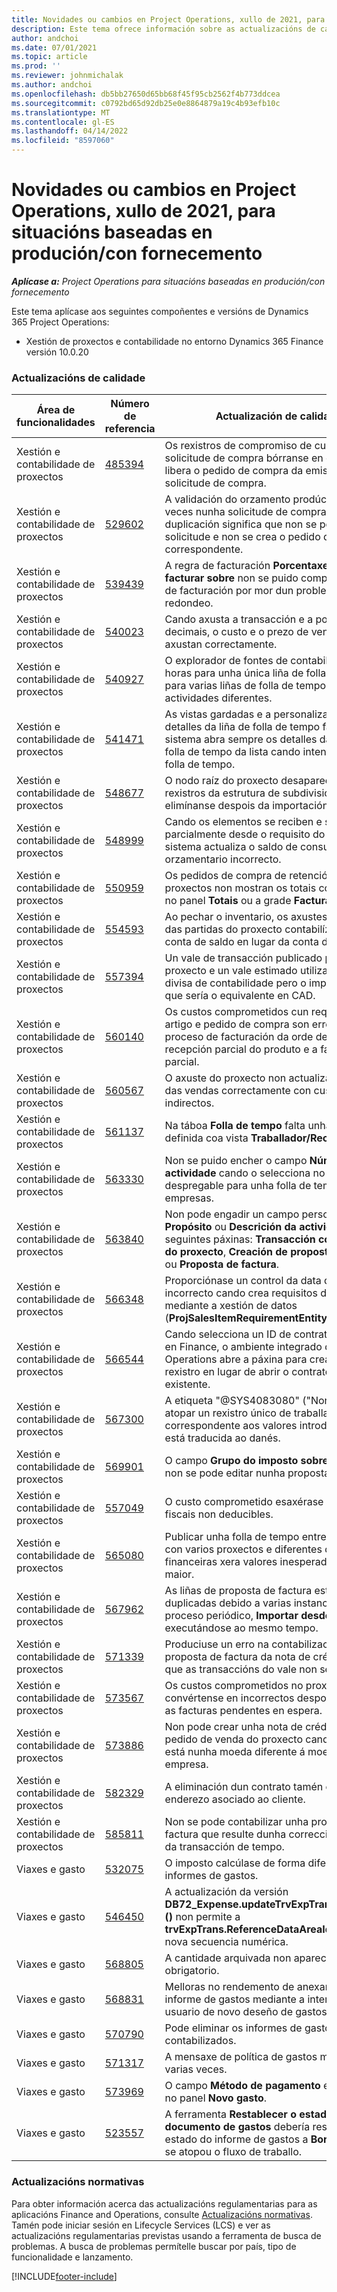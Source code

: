 ```yaml
---
title: Novidades ou cambios en Project Operations, xullo de 2021, para situacións baseadas en produción/con fornecemento
description: Este tema ofrece información sobre as actualizacións de calidade dispoñibles na versión de xullo de 2021 de Project Operations para situacións baseadas en produción/con fornecemento.
author: andchoi
ms.date: 07/01/2021
ms.topic: article
ms.prod: ''
ms.reviewer: johnmichalak
ms.author: andchoi
ms.openlocfilehash: db5bb27650d65bb68f45f95cb2562f4b773ddcea
ms.sourcegitcommit: c0792bd65d92db25e0e8864879a19c4b93efb10c
ms.translationtype: MT
ms.contentlocale: gl-ES
ms.lasthandoff: 04/14/2022
ms.locfileid: "8597060"
---
```

# <a name="whats-new-or-changed-in-project-operations-july-2021-for-stockedproduction-based-scenarios"></a>Novidades ou cambios en Project Operations, xullo de 2021, para situacións baseadas en produción/con fornecemento

_**Aplícase a:** Project Operations para situacións baseadas en produción/con fornecemento_

Este tema aplícase aos seguintes compoñentes e versións de Dynamics 365 Project Operations:

- Xestión de proxectos e contabilidade no entorno Dynamics 365 Finance versión 10.0.20
 
### <a name="quality-updates"></a>Actualizacións de calidade
                                                                                                                                                                                  
| Área de funcionalidades                      | Número de referencia| Actualización de calidade                                                                                                                                                                          |
|-----------------------------------|--------|---------------------------------------------------------------------------------------------------------------------------------------------------------------------------------|
| Xestión e contabilidade de proxectos | [485394](https://fix.lcs.dynamics.com/Issue/Details/?bugId=485394) | Os rexistros de compromiso de custos dunha solicitude de compra bórranse en canto se libera o pedido de compra da emisión da solicitude de compra.                                                                           |
| Xestión e contabilidade de proxectos | [529602](https://fix.lcs.dynamics.com/Issue/Details/?bugId=529602) | A validación do orzamento prodúcese dúas veces nunha solicitude de compra. Esta duplicación significa que non se pode pechar a solicitude e non se crea o pedido de compra correspondente.                                                                                                                        |
| Xestión e contabilidade de proxectos | [539439](https://fix.lcs.dynamics.com/Issue/Details/?bugId=539439) | A regra de facturación **Porcentaxe para facturar sobre** non se puido completar a regra de facturación por mor dun problema de redondeo.                                                                              |
| Xestión e contabilidade de proxectos | [540023](https://fix.lcs.dynamics.com/Issue/Details/?bugId=540023) | Cando axusta a transacción e a porcentaxe ten decimais, o custo e o prezo de venda non se axustan correctamente.                                      |
| Xestión e contabilidade de proxectos | [540927](https://fix.lcs.dynamics.com/Issue/Details/?bugId=540927) | O explorador de fontes de contabilidade mostra horas para unha única liña de folla de tempo para varias liñas de folla de tempo con actividades diferentes.                                      |
| Xestión e contabilidade de proxectos | [541471](https://fix.lcs.dynamics.com/Issue/Details/?bugId=541471) | As vistas gardadas e a personalización dos detalles da liña de folla de tempo fan que o sistema abra sempre os detalles da primeira folla de tempo da lista cando intenta abrir unha folla de tempo.  |
| Xestión e contabilidade de proxectos | [548677](https://fix.lcs.dynamics.com/Issue/Details/?bugId=548677) | O nodo raíz do proxecto desaparece e os rexistros da estrutura de subdivisión do traballo elimínanse despois da importación.                                                                                             |
| Xestión e contabilidade de proxectos | [548999](https://fix.lcs.dynamics.com/Issue/Details/?bugId=548999) | Cando os elementos se reciben e se emiten parcialmente desde o requisito do elemento, o sistema actualiza o saldo de consumo orzamentario incorrecto. |
| Xestión e contabilidade de proxectos | [550959](https://fix.lcs.dynamics.com/Issue/Details/?bugId=550959) | Os pedidos de compra de retención de proxectos non mostran os totais correctamente no panel **Totais** ou a grade **Factura pendente**.                                                                  |
| Xestión e contabilidade de proxectos | [554593](https://fix.lcs.dynamics.com/Issue/Details/?bugId=554593) | Ao pechar o inventario, os axustes dos custos das partidas do proxecto contabilízanse na conta de saldo en lugar da conta de resultados.                                                            |
| Xestión e contabilidade de proxectos | [557394](https://fix.lcs.dynamics.com/Issue/Details/?bugId=557394) | Un vale de transacción publicado por un proxecto e un vale estimado utilizan USD como divisa de contabilidade pero o importe mostra o que sería o equivalente en CAD.              |
| Xestión e contabilidade de proxectos | [560140](https://fix.lcs.dynamics.com/Issue/Details/?bugId=560140) | Os custos comprometidos cun requisito de artigo e pedido de compra son erróneos no proceso de facturación da orde de compra coa recepción parcial do produto e a facturación parcial.       |
| Xestión e contabilidade de proxectos | [560567](https://fix.lcs.dynamics.com/Issue/Details/?bugId=560567) | O axuste do proxecto non actualiza o importe das vendas correctamente con custos indirectos.                                                                                    |
| Xestión e contabilidade de proxectos | [561137](https://fix.lcs.dynamics.com/Issue/Details/?bugId=561137) | Na táboa **Folla de tempo** falta unha relación definida coa vista **Traballador/Recurso**.                                                                                   |
| Xestión e contabilidade de proxectos | [563330](https://fix.lcs.dynamics.com/Issue/Details/?bugId=563330) | Non se puido encher o campo **Número de actividade** cando o selecciona no menú despregable para unha folla de tempo entre empresas.                                                                 |
| Xestión e contabilidade de proxectos | [563840](https://fix.lcs.dynamics.com/Issue/Details/?bugId=563840) | Non pode engadir un campo personalizado **Propósito** ou **Descrición da actividade** ás seguintes páxinas: **Transacción contabilizada do proxecto**, **Creación de proposta de factura** ou **Proposta de factura**.  |
| Xestión e contabilidade de proxectos | [566348](https://fix.lcs.dynamics.com/Issue/Details/?bugId=566348) | Proporciónase un control da data de entrega incorrecto cando crea requisitos de elementos mediante a xestión de datos (**ProjSalesItemRequirementEntity**).                                              |
| Xestión e contabilidade de proxectos | [566544](https://fix.lcs.dynamics.com/Issue/Details/?bugId=566544) | Cando selecciona un ID de contrato de proxecto en Finance, o ambiente integrado de Project Operations abre a páxina para crear un novo rexistro en lugar de abrir o contrato de proxecto existente.                                                                                                                 |
| Xestión e contabilidade de proxectos | [567300](https://fix.lcs.dynamics.com/Issue/Details/?bugId=567300) |  A etiqueta "@SYS4083080" ("Non se pode atopar un rexistro único de traballador correspondente aos valores introducidos") non está traducida ao danés.                                |
| Xestión e contabilidade de proxectos | [569901](https://fix.lcs.dynamics.com/Issue/Details/?bugId=569901) | O campo **Grupo do imposto sobre as vendas** non se pode editar nunha proposta de factura.                                                                               |
| Xestión e contabilidade de proxectos | [557049](https://fix.lcs.dynamics.com/Issue/Details/?bugId=557049) | O custo comprometido esaxérase cos importes fiscais non deducibles.                                                                                                    |
| Xestión e contabilidade de proxectos | [565080](https://fix.lcs.dynamics.com/Issue/Details/?bugId=565080) | Publicar unha folla de tempo entre empresas con varios proxectos e diferentes dimensións financeiras xera valores inesperados no libro maior.                             |
| Xestión e contabilidade de proxectos | [567962](https://fix.lcs.dynamics.com/Issue/Details/?bugId=567962) | As liñas de proposta de factura están duplicadas debido a varias instancias do proceso periódico, **Importar desde transición** executándose ao mesmo tempo.                                      |
| Xestión e contabilidade de proxectos | [571339](https://fix.lcs.dynamics.com/Issue/Details/?bugId=571339) | Produciuse un erro na contabilización da proposta de factura da nota de crédito, polo que as transaccións do vale non se saldan.    |
| Xestión e contabilidade de proxectos | [573567](https://fix.lcs.dynamics.com/Issue/Details/?bugId=573567) | Os custos comprometidos no proxecto convértense en incorrectos despois de liberar as facturas pendentes en espera.                                                                             |
| Xestión e contabilidade de proxectos | [573886](https://fix.lcs.dynamics.com/Issue/Details/?bugId=573886) | Non pode crear unha nota de crédito para un pedido de venda do proxecto cando o imposto está nunha moeda diferente á moeda da empresa.                                      |
| Xestión e contabilidade de proxectos | [582329](https://fix.lcs.dynamics.com/Issue/Details/?bugId=582329) | A eliminación dun contrato tamén elimina o enderezo asociado ao cliente.                                                                                     |
| Xestión e contabilidade de proxectos | [585811](https://fix.lcs.dynamics.com/Issue/Details/?bugId=585811) | Non se pode contabilizar unha proposta de factura que resulte dunha corrección negativa da transacción de tempo.                                                                    |
| Viaxes e gasto                  | [532075](https://fix.lcs.dynamics.com/Issue/Details/?bugId=532075) | O imposto calcúlase de forma diferente nos informes de gastos.                                                                                                                  |
| Viaxes e gasto                  | [546450](https://fix.lcs.dynamics.com/Issue/Details/?bugId=546450) | A actualización da versión **DB72_Expense.updateTrvExpTransProjTransId ()** non permite a **trvExpTrans.ReferenceDataAreaId** crear a nova secuencia numérica.                    |
| Viaxes e gasto                  | [568805](https://fix.lcs.dynamics.com/Issue/Details/?bugId=568805) | A cantidade arquivada non aparece co campo obrigatorio.                                                                                                             |
| Viaxes e gasto                  | [568831](https://fix.lcs.dynamics.com/Issue/Details/?bugId=568831) | Melloras no rendemento de anexar un gasto ao informe de gastos mediante a interface de usuario de novo deseño de gastos.                                                            |
| Viaxes e gasto                  | [570790](https://fix.lcs.dynamics.com/Issue/Details/?bugId=570790) | Pode eliminar os informes de gastos contabilizados.                                                                                           |
| Viaxes e gasto                  | [571317](https://fix.lcs.dynamics.com/Issue/Details/?bugId=571317) | A mensaxe de política de gastos móstrase varias veces.                                                                                                       |
| Viaxes e gasto                  | [573969](https://fix.lcs.dynamics.com/Issue/Details/?bugId=573969) | O campo **Método de pagamento** está incluído no panel **Novo gasto**.                                                                                                      |
| Viaxes e gasto                  | [523557](https://fix.lcs.dynamics.com/Issue/Details/?bugId=523557) | A ferramenta **Restablecer o estado do documento de gastos** debería restablecer o estado do informe de gastos a **Borrador** se non se atopou o fluxo de traballo. 

### <a name="regulatory-updates"></a>Actualizacións normativas
Para obter información acerca das actualizacións regulamentarias para as aplicacións Finance and Operations, consulte [Actualizacións normativas](/dynamics365/finance/localizations/regulatory-updates). Tamén pode iniciar sesión en Lifecycle Services (LCS) e ver as actualizacións regulamentarias previstas usando a ferramenta de busca de problemas. A busca de problemas permítelle buscar por país, tipo de funcionalidade e lanzamento.


[!INCLUDE[footer-include](../../includes/footer-banner.md)]
